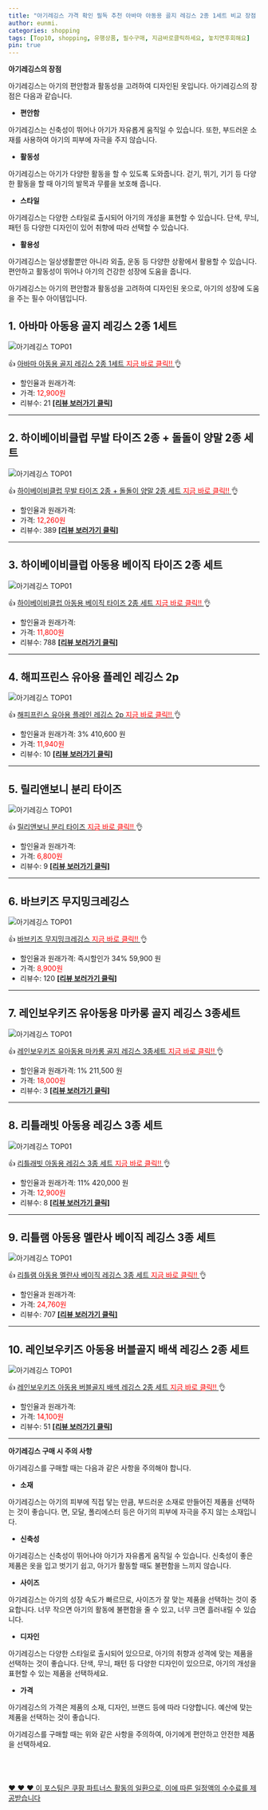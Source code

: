 ```yaml
---
title: "아기레깅스 가격 확인 필독 추천 아바마 아동용 골지 레깅스 2종 1세트 비교 장점 구매가이드"
author: eunmi.
categories: shopping
tags: [Top10, shopping, 유행상품, 필수구매, 지금바로클릭하세요, 놓치면후회해요]
pin: true
---
```

**아기레깅스의 장점**

아기레깅스는 아기의 편안함과 활동성을 고려하여 디자인된 옷입니다. 아기레깅스의 장점은 다음과 같습니다.

* **편안함**

아기레깅스는 신축성이 뛰어나 아기가 자유롭게 움직일 수 있습니다. 또한, 부드러운 소재를 사용하여 아기의 피부에 자극을 주지 않습니다.

* **활동성**

아기레깅스는 아기가 다양한 활동을 할 수 있도록 도와줍니다. 걷기, 뛰기, 기기 등 다양한 활동을 할 때 아기의 발목과 무릎을 보호해 줍니다.

* **스타일**

아기레깅스는 다양한 스타일로 출시되어 아기의 개성을 표현할 수 있습니다. 단색, 무늬, 패턴 등 다양한 디자인이 있어 취향에 따라 선택할 수 있습니다.

* **활용성**

아기레깅스는 일상생활뿐만 아니라 외출, 운동 등 다양한 상황에서 활용할 수 있습니다. 편안하고 활동성이 뛰어나 아기의 건강한 성장에 도움을 줍니다.

아기레깅스는 아기의 편안함과 활동성을 고려하여 디자인된 옷으로, 아기의 성장에 도움을 주는 필수 아이템입니다.

   

## 1. 아바마 아동용 골지 레깅스 2종 1세트

![아기레깅스 TOP01](https://thumbnail8.coupangcdn.com/thumbnails/remote/230x230ex/image/vendor_inventory/6468/432c521c7b6f2787636a8353cf086ba02255642e9cc494ca9138c33180f9.jpg)


👍 [아바마 아동용 골지 레깅스 2종 1세트 <font color=red> 지금 바로 클릭!! </font> ](https://link.coupang.com/re/AFFSDP?lptag=AF3617701&subid=GithubCoopas&pageKey=7230740318&traceid=V0-153&itemId=18346836853&vendorItemId=85490904810) 👌 


- 할인율과 원래가격: 
- 가격: <span style='color:red'>12,900원</span>
- 리뷰수: 21  [**[리뷰 보러가기 클릭]**](https://link.coupang.com/re/AFFSDP?lptag=AF3617701&subid=GithubCoopas&pageKey=7230740318&traceid=V0-153&itemId=18346836853&vendorItemId=85490904810)

---


   

## 2. 하이베이비클럽 무발 타이즈 2종 + 돌돌이 양말 2종 세트

![아기레깅스 TOP01](https://thumbnail10.coupangcdn.com/thumbnails/remote/230x230ex/image/retail/images/2020/02/11/10/3/4467147f-d707-406f-b4d1-310ed4babe2e.jpg)


👍 [하이베이비클럽 무발 타이즈 2종 + 돌돌이 양말 2종 세트 <font color=red> 지금 바로 클릭!! </font> ](https://link.coupang.com/re/AFFSDP?lptag=AF3617701&subid=GithubCoopas&pageKey=1251070299&traceid=V0-153&itemId=2250309316&vendorItemId=70247691259) 👌 


- 할인율과 원래가격: 
- 가격: <span style='color:red'>12,260원</span>
- 리뷰수: 389  [**[리뷰 보러가기 클릭]**](https://link.coupang.com/re/AFFSDP?lptag=AF3617701&subid=GithubCoopas&pageKey=1251070299&traceid=V0-153&itemId=2250309316&vendorItemId=70247691259)

---


   

## 3. 하이베이비클럽 아동용 베이직 타이즈 2종 세트

![아기레깅스 TOP01](https://thumbnail6.coupangcdn.com/thumbnails/remote/230x230ex/image/retail/images/346699673915483-a9bc7344-5d90-4a1b-ad2c-46df88af06c6.jpg)


👍 [하이베이비클럽 아동용 베이직 타이즈 2종 세트 <font color=red> 지금 바로 클릭!! </font> ](https://link.coupang.com/re/AFFSDP?lptag=AF3617701&subid=GithubCoopas&pageKey=2044324162&traceid=V0-153&itemId=3475512241&vendorItemId=71461830218) 👌 


- 할인율과 원래가격: 
- 가격: <span style='color:red'>11,800원</span>
- 리뷰수: 788  [**[리뷰 보러가기 클릭]**](https://link.coupang.com/re/AFFSDP?lptag=AF3617701&subid=GithubCoopas&pageKey=2044324162&traceid=V0-153&itemId=3475512241&vendorItemId=71461830218)

---


   

## 4. 해피프린스 유아용 플레인 레깅스 2p

![아기레깅스 TOP01](https://thumbnail7.coupangcdn.com/thumbnails/remote/230x230ex/image/rs_quotation_api/cybfrbnb/9010616ee4e84cd68947a7e2d8b7576c.jpg)


👍 [해피프린스 유아용 플레인 레깅스 2p <font color=red> 지금 바로 클릭!! </font> ](https://link.coupang.com/re/AFFSDP?lptag=AF3617701&subid=GithubCoopas&pageKey=7612823598&traceid=V0-153&itemId=20166086064&vendorItemId=87258406455) 👌 


- 할인율과 원래가격: 3%  410,600   원
- 가격: <span style='color:red'>11,940원</span>
- 리뷰수: 10  [**[리뷰 보러가기 클릭]**](https://link.coupang.com/re/AFFSDP?lptag=AF3617701&subid=GithubCoopas&pageKey=7612823598&traceid=V0-153&itemId=20166086064&vendorItemId=87258406455)

---


   

## 5. 릴리앤보니 분리 타이즈

![아기레깅스 TOP01](https://thumbnail6.coupangcdn.com/thumbnails/remote/230x230ex/image/vendor_inventory/917e/1a1ed3faeafa2281dd54f17f8477c3daf718e82eb3e1034c140d94b70eea.jpg)


👍 [릴리앤보니 분리 타이즈 <font color=red> 지금 바로 클릭!! </font> ](https://link.coupang.com/re/AFFSDP?lptag=AF3617701&subid=GithubCoopas&pageKey=172772736&traceid=V0-153&itemId=493761559&vendorItemId=4252845584) 👌 


- 할인율과 원래가격: 
- 가격: <span style='color:red'>6,800원</span>
- 리뷰수: 9  [**[리뷰 보러가기 클릭]**](https://link.coupang.com/re/AFFSDP?lptag=AF3617701&subid=GithubCoopas&pageKey=172772736&traceid=V0-153&itemId=493761559&vendorItemId=4252845584)

---


   

## 6. 바브키즈 무지밍크레깅스

![아기레깅스 TOP01](https://thumbnail8.coupangcdn.com/thumbnails/remote/230x230ex/image/vendor_inventory/7734/452a13a74e1f324ae9cfb08eb27f687dafde6f518e7521cd1df4c9029c33.jpg)


👍 [바브키즈 무지밍크레깅스 <font color=red> 지금 바로 클릭!! </font> ](https://link.coupang.com/re/AFFSDP?lptag=AF3617701&subid=GithubCoopas&pageKey=141148239&traceid=V0-153&itemId=411050831&vendorItemId=73112640517) 👌 


- 할인율과 원래가격: 즉시할인가 34%  59,900   원
- 가격: <span style='color:red'>8,900원</span>
- 리뷰수: 120  [**[리뷰 보러가기 클릭]**](https://link.coupang.com/re/AFFSDP?lptag=AF3617701&subid=GithubCoopas&pageKey=141148239&traceid=V0-153&itemId=411050831&vendorItemId=73112640517)

---


   

## 7. 레인보우키즈 유아동용 마카롱 골지 레깅스 3종세트

![아기레깅스 TOP01](https://thumbnail7.coupangcdn.com/thumbnails/remote/230x230ex/image/retail/images/2020/04/20/0/4/d74eea49-081c-4efa-9133-3add6d70152c.jpg)


👍 [레인보우키즈 유아동용 마카롱 골지 레깅스 3종세트 <font color=red> 지금 바로 클릭!! </font> ](https://link.coupang.com/re/AFFSDP?lptag=AF3617701&subid=GithubCoopas&pageKey=1514299528&traceid=V0-153&itemId=2599257843&vendorItemId=70590471998) 👌 


- 할인율과 원래가격: 1%  211,500   원
- 가격: <span style='color:red'>18,000원</span>
- 리뷰수: 3  [**[리뷰 보러가기 클릭]**](https://link.coupang.com/re/AFFSDP?lptag=AF3617701&subid=GithubCoopas&pageKey=1514299528&traceid=V0-153&itemId=2599257843&vendorItemId=70590471998)

---


   

## 8. 리틀래빗 아동용 레깅스 3종 세트

![아기레깅스 TOP01](https://thumbnail6.coupangcdn.com/thumbnails/remote/230x230ex/image/product/image/vendoritem/2018/10/23/3518027895/0902b21f-52ff-4d08-bb39-4b78f27efbd8.jpg)


👍 [리틀래빗 아동용 레깅스 3종 세트 <font color=red> 지금 바로 클릭!! </font> ](https://link.coupang.com/re/AFFSDP?lptag=AF3617701&subid=GithubCoopas&pageKey=63171946&traceid=V0-153&itemId=215199424&vendorItemId=3518027895) 👌 


- 할인율과 원래가격: 11%  420,000   원
- 가격: <span style='color:red'>12,900원</span>
- 리뷰수: 8  [**[리뷰 보러가기 클릭]**](https://link.coupang.com/re/AFFSDP?lptag=AF3617701&subid=GithubCoopas&pageKey=63171946&traceid=V0-153&itemId=215199424&vendorItemId=3518027895)

---


   

## 9. 리틀램 아동용 멜란사 베이직 레깅스 3종 세트

![아기레깅스 TOP01](https://thumbnail7.coupangcdn.com/thumbnails/remote/230x230ex/image/vendor_inventory/af1b/baeebd389a05eacc11a9b2464f952d1594cdc99ccccb8ed7392064ff4d0c.jpg)


👍 [리틀램 아동용 멜란사 베이직 레깅스 3종 세트 <font color=red> 지금 바로 클릭!! </font> ](https://link.coupang.com/re/AFFSDP?lptag=AF3617701&subid=GithubCoopas&pageKey=1371902470&traceid=V0-153&itemId=2404584723&vendorItemId=70399326945) 👌 


- 할인율과 원래가격: 
- 가격: <span style='color:red'>24,760원</span>
- 리뷰수: 707  [**[리뷰 보러가기 클릭]**](https://link.coupang.com/re/AFFSDP?lptag=AF3617701&subid=GithubCoopas&pageKey=1371902470&traceid=V0-153&itemId=2404584723&vendorItemId=70399326945)

---


   

## 10. 레인보우키즈 아동용 버블골지 배색 레깅스 2종 세트

![아기레깅스 TOP01](https://thumbnail10.coupangcdn.com/thumbnails/remote/230x230ex/image/retail/images/2021/09/29/10/0/4ddaf725-7512-4ca5-b2df-c16c6c12a2f6.jpg)


👍 [레인보우키즈 아동용 버블골지 배색 레깅스 2종 세트 <font color=red> 지금 바로 클릭!! </font> ](https://link.coupang.com/re/AFFSDP?lptag=AF3617701&subid=GithubCoopas&pageKey=6098012558&traceid=V0-153&itemId=11408744124&vendorItemId=78684687198) 👌 


- 할인율과 원래가격: 
- 가격: <span style='color:red'>14,100원</span>
- 리뷰수: 51  [**[리뷰 보러가기 클릭]**](https://link.coupang.com/re/AFFSDP?lptag=AF3617701&subid=GithubCoopas&pageKey=6098012558&traceid=V0-153&itemId=11408744124&vendorItemId=78684687198)

---
**아기레깅스 구매 시 주의 사항**

아기레깅스를 구매할 때는 다음과 같은 사항을 주의해야 합니다.

* **소재**

아기레깅스는 아기의 피부에 직접 닿는 만큼, 부드러운 소재로 만들어진 제품을 선택하는 것이 좋습니다. 면, 모달, 폴리에스터 등은 아기의 피부에 자극을 주지 않는 소재입니다.

* **신축성**

아기레깅스는 신축성이 뛰어나야 아기가 자유롭게 움직일 수 있습니다. 신축성이 좋은 제품은 옷을 입고 벗기기 쉽고, 아기가 활동할 때도 불편함을 느끼지 않습니다.

* **사이즈**

아기레깅스는 아기의 성장 속도가 빠르므로, 사이즈가 잘 맞는 제품을 선택하는 것이 중요합니다. 너무 작으면 아기의 활동에 불편함을 줄 수 있고, 너무 크면 흘러내릴 수 있습니다.

* **디자인**

아기레깅스는 다양한 스타일로 출시되어 있으므로, 아기의 취향과 성격에 맞는 제품을 선택하는 것이 좋습니다. 단색, 무늬, 패턴 등 다양한 디자인이 있으므로, 아기의 개성을 표현할 수 있는 제품을 선택하세요.

* **가격**

아기레깅스의 가격은 제품의 소재, 디자인, 브랜드 등에 따라 다양합니다. 예산에 맞는 제품을 선택하는 것이 좋습니다.

아기레깅스를 구매할 때는 위와 같은 사항을 주의하여, 아기에게 편안하고 안전한 제품을 선택하세요.<br><br><br><br><br> [ ❤ ❤ ❤ 이 포스팅은 쿠팡 파트너스 활동의 일환으로, 이에 따른 일정액의 수수료를 제공받습니다](https://link.coupang.com/a/bcEFyh)